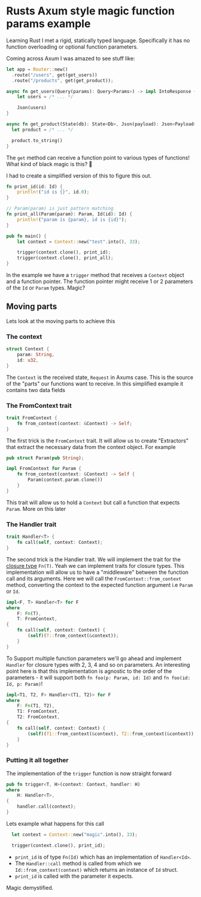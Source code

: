 # Rusts Axum style magic function params example

Learning Rust I met a rigid, statically typed language. Specifically it has no function overloading or optional function parameters.

Coming across Axum I was amazed to see stuff like:

```rust
let app = Router::new()
  .route("/users", get(get_users))
  .route("/products", get(get_product));

async fn get_users(Query(params): Query<Params>) -> impl IntoResponse {
    let users = /* ... */

    Json(users)
}

async fn get_product(State(db): State<Db>, Json(payload): Json<Payload>) -> String {
  let product = /* ... */

  product.to_string()
}
```

The `get` method can receive a function point to various types of functions! What kind of black magic is this? 🤯

I had to create a simplified version of this to figure this out.

```rust
fn print_id(id: Id) {
    println!("id is {}", id.0);
}

// Param(param) is just pattern matching
fn print_all(Param(param): Param, Id(id): Id) {
    println!("param is {param}, id is {id}");
}

pub fn main() {
    let context = Context::new("test".into(), 33);

    trigger(context.clone(), print_id);
    trigger(context.clone(), print_all);
}
```

In the example we have a `trigger` method that receives a `Context` object and a function pointer. The function pointer might receive 1 or 2 parameters of the `Id` or `Param` types. Magic?

## Moving parts
Lets look at the moving parts to achieve this

### The context
```rust
struct Context {
    param: String,
    id: u32,
}
```

The `Context` is the received state, `Request` in Axums case. This is the source of the "parts" our functions want to receive. In this simplified example it contains two data fields

### The FromContext trait
```rust
trait FromContext {
    fn from_context(context: &Context) -> Self;
}
```

The first trick is the `FromContext` trait. It will allow us to create "Extractors" that extract the necessary data from the context object. For example
```rust
pub struct Param(pub String);

impl FromContext for Param {
    fn from_context(context: &Context) -> Self {
        Param(context.param.clone())
    }
}
```
This trait will allow us to hold a `Context` but call a function that expects `Param`. More on this later

### The Handler trait
```rust
trait Handler<T> {
    fn call(self, context: Context);
}
```

The second trick is the Handler trait. We will implement the trait for the [closure type](https://doc.rust-lang.org/reference/types/closure.html) `Fn(T)`. Yeah we can implement traits for closure types. This implementation will allow us to have a "middleware" between the function call and its arguments. Here we will call the `FromContext::from_context` method, converting the context to the expected function argument i.e `Param` or `Id`. 

```rust
impl<F, T> Handler<T> for F
where
    F: Fn(T),
    T: FromContext,
{
    fn call(self, context: Context) {
        (self)(T::from_context(&context));
    }
}
```

To Support multiple function parameters we'll go ahead and implement `Handler` for closure types with 2, 3, 4 and so on parameters. An interesting point here is that this implementation is agnostic to the order of the parameters - it will support both `fn foo(p: Param, id: Id)` and `fn foo(id: Id, p: Param)`!
```rust
impl<T1, T2, F> Handler<(T1, T2)> for F
where
    F: Fn(T1, T2),
    T1: FromContext,
    T2: FromContext,
{
    fn call(self, context: Context) {
        (self)(T1::from_context(&context), T2::from_context(&context));
    }
}
```

### Putting it all together
The implementation of the `trigger` function is now straight forward
```rust
pub fn trigger<T, H>(context: Context, handler: H)
where
    H: Handler<T>,
{
    handler.call(context);
}
```

Lets example what happens for this call
```rust
  let context = Context::new("magic".into(), 33);

  trigger(context.clone(), print_id);
```

- `print_id` is of type `Fn(Id)` which has an implementation of `Handler<Id>`.
- The `Handler::call` method is called from which we `Id::from_context(context)` which returns an instance of `Id` struct.
- `print_id` is called with the parameter it expects.

Magic demystified.